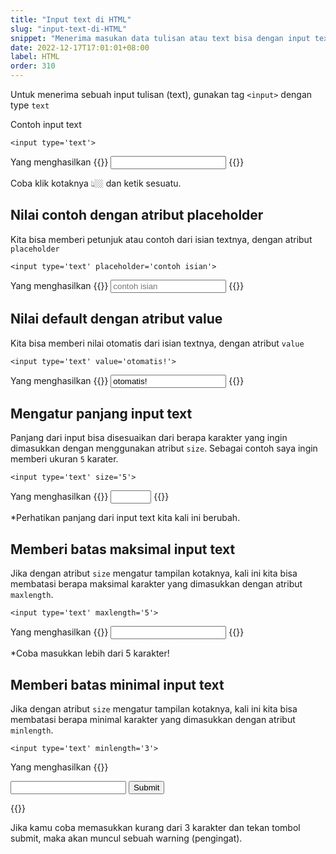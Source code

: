 ```yaml
---
title: "Input text di HTML"
slug: "input-text-di-HTML"
snippet: "Menerima masukan data tulisan atau text bisa dengan input text dari HTML"
date: 2022-12-17T17:01:01+08:00
label: HTML
order: 310
---
```


Untuk menerima sebuah input tulisan (text), gunakan tag `<input>` dengan type `text`

Contoh input text
```
<input type='text'>
```

Yang menghasilkan
{{<rawhtml>}}
<input type='text'>
{{</rawhtml>}}

Coba klik kotaknya  👆🏼 dan ketik sesuatu.

## Nilai contoh dengan atribut placeholder
Kita bisa memberi petunjuk atau contoh dari isian textnya, dengan atribut `placeholder`

```
<input type='text' placeholder='contoh isian'>
```

Yang menghasilkan
{{<rawhtml>}}
<input type='text' placeholder='contoh isian'>
{{</rawhtml>}}

## Nilai default dengan atribut value
Kita bisa memberi nilai otomatis dari isian textnya, dengan atribut `value`

```
<input type='text' value='otomatis!'>
```

Yang menghasilkan
{{<rawhtml>}}
<input type='text' value='otomatis!'>
{{</rawhtml>}}

## Mengatur panjang input text
Panjang dari input bisa disesuaikan dari berapa karakter yang ingin dimasukkan dengan menggunakan atribut `size`. Sebagai contoh saya ingin memberi ukuran `5` karater.

```
<input type='text' size='5'>
```

Yang menghasilkan
{{<rawhtml>}}
<input type='text' size='5'>
{{</rawhtml>}}

*Perhatikan panjang dari input text kita kali ini berubah.

## Memberi batas maksimal input text
Jika dengan atribut `size` mengatur tampilan kotaknya, kali ini kita bisa membatasi berapa maksimal karakter yang dimasukkan dengan atribut `maxlength`.

```
<input type='text' maxlength='5'>
```

Yang menghasilkan
{{<rawhtml>}}
<input type='text' maxlength='5'>
{{</rawhtml>}}

*Coba masukkan lebih dari 5 karakter!

## Memberi batas minimal input text
Jika dengan atribut `size` mengatur tampilan kotaknya, kali ini kita bisa membatasi berapa minimal karakter yang dimasukkan dengan atribut `minlength`.

```
<input type='text' minlength='3'>
```

Yang menghasilkan
{{<rawhtml>}}
<form>
<input type='text' minlength='3'>
<input type="submit">
</form>
{{</rawhtml>}}

Jika kamu coba memasukkan kurang dari 3 karakter dan tekan tombol submit, maka akan muncul sebuah warning (pengingat).